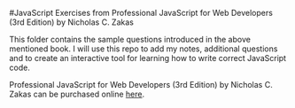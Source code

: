 #JavaScript Exercises from Professional JavaScript for Web Developers (3rd Edition)
by Nicholas C. Zakas

This folder contains the sample questions introduced in the above mentioned book. I will use this repo to add my notes, additional questions and to create an interactive tool for learning how to write correct JavaScript code.

Professional JavaScript for Web Developers (3rd Edition) by Nicholas C. Zakas can be purchased online [here](http://www.wrox.com/WileyCDA/WroxTitle/productCd-1118026691.html).
